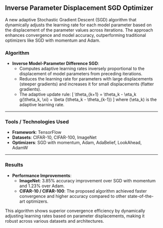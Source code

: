 
## Inverse Parameter Displacement SGD Optimizer

A new adaptive Stochastic Gradient Descent (SGD) algorithm that dynamically adjusts the learning rate for each model parameter based on the displacement of the parameter values across iterations. The approach enhances convergence and model accuracy, outperforming traditional optimizers like SGD with momentum and Adam.

### **Algorithm**

- **Inverse Model-Parameter Difference SGD**:
  - Computes adaptive learning rates inversely proportional to the displacement of model parameters from preceding iterations.
  - Reduces the learning rate for parameters with large displacements (steeper gradients) and increases it for small displacements (flatter gradients).
  - The adaptive update rule:
    \[
    \theta_{k+1} = \theta_k - \eta_k g(\theta_k, \xi) + \beta (\theta_k - \theta_{k-1})
    \]
    where \(\eta_k\) is the adaptive learning rate.

---

### **Tools / Technologies Used**

- **Framework**: TensorFlow  
- **Datasets**: CIFAR-10, CIFAR-100, ImageNet  
- **Optimizers**: SGD with momentum, Adam, AdaBelief, LookAhead, AdamW  

---

### **Results**

- **Performance Improvements**:
  - **ImageNet**: 3.85% accuracy improvement over SGD with momentum and 1.23% over Adam.
  - **CIFAR-10 / CIFAR-100**: The proposed algorithm achieved faster convergence and higher accuracy compared to other state-of-the-art optimizers.

This algorithm shows superior convergence efficiency by dynamically adjusting learning rates based on parameter displacements, making it robust across various datasets and architectures.
